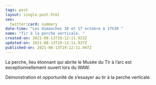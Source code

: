 ```yaml
---
tags: post
layout: single-post.html
seo:
  twitter:card: summary
date-time: "Les dimanches 10 et 17 octobre à 17h30 "
name: "Tir à la perche verticale. "
created-on: 2021-08-13T19:12:11.923Z
updated-on: 2021-08-13T19:12:11.937Z
published-on: 2021-08-13T19:12:11.947Z
---
```

<!--StartFragment-->

La perche, lieu étonnant qui abrite le Musée du Tir à l’arc est exceptionnellement ouvert lors du WAW.

Démonstration et opportunité de s’essayer au tir à la perche verticale. 



<!--EndFragment-->